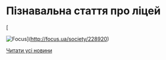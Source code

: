 # Пізнавальна стаття про ліцей

[

![Focus](/images/blog/пізнавальна-стаття-про-ліцей/focus.bmp)](http://focus.ua/society/228920)


[Читати усі новини](/news)

